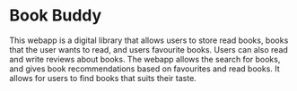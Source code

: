 # Book Buddy

This webapp is a digital library that allows users to store read books, books that the user wants to read, and users favourite books. Users can also read and write reviews about books. The webapp allows the search for books, and gives book recommendations based on favourites and read books. It allows for users to find books that suits their taste. 